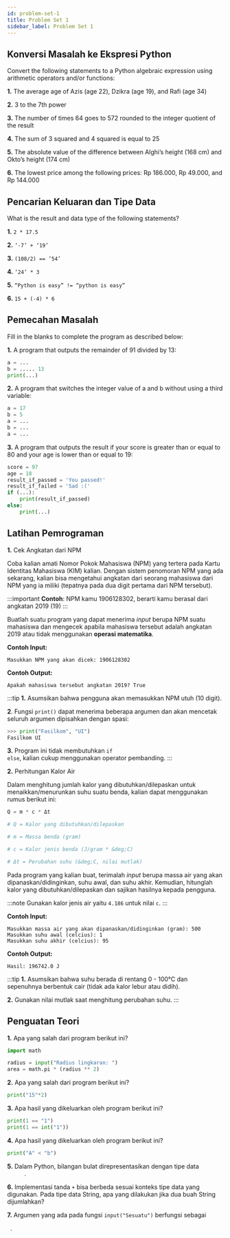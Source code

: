 ```yaml
---
id: problem-set-1
title: Problem Set 1
sidebar_label: Problem Set 1
---
```


## Konversi Masalah ke Ekspresi Python

Convert the following statements to a Python algebraic expression using arithmetic operators and/or functions:

**1.** The average age of Azis (age 22), Dzikra (age 19), and Rafi (age 34)

**2.** 3 to the 7th power

**3.** The number of times 64 goes to 572 rounded to the integer quotient of the result

**4.** The sum of 3 squared and 4 squared is equal to 25

**5.** The absolute value of the difference between Alghi’s height (168 cm) and Okto’s height (174 cm)

**6.** The lowest price among the following prices: Rp 186.000, Rp 49.000, and Rp 144.000

## Pencarian Keluaran dan Tipe Data

What is the result and data type of the following statements?

**1.** `2 * 17.5`

**2.** `‘-7’ + ‘19’`

**3.** `(108/2) == ‘54’`

**4.** `‘24’ * 3`

**5.** `“Python is easy” != “python is easy”`

**6.** `15 + (-4) * 6`

## Pemecahan Masalah

Fill in the blanks to complete the program as described below:

**1.** A program that outputs the remainder of 91 divided by 13:

   ~~~python
   a = ... 
   b = ..... 13 
   print(...)
   ~~~

**2.** A program that switches the integer value of a and b without using a third variable:

   ~~~python
   a = 17 
   b = 5 
   a = ... 
   b = ... 
   a = ...
   ~~~

**3.** A program that outputs the result if your score is greater than or equal to 80 and your age is lower than or equal to 19:

   ~~~python
   score = 97 
   age = 18
   result_if_passed = 'You passed!' 
   result_if_failed = 'Sad :('
   if (...): 
       print(result_if_passed)
   else: 
       print(...)
   ~~~

## Latihan Pemrograman

**1.** Cek Angkatan dari NPM

Coba kalian amati Nomor Pokok Mahasiswa (NPM) yang tertera pada Kartu Identitas Mahasiswa (KIM) kalian. Dengan sistem penomoran NPM yang ada sekarang, kalian bisa mengetahui angkatan dari seorang mahasiswa dari NPM yang ia miliki (tepatnya pada dua digit pertama dari NPM tersebut).

:::important
**Contoh**: NPM kamu 1906128302, berarti kamu berasal dari angkatan 2019 (19)
:::

Buatlah suatu program yang dapat menerima *input* berupa NPM suatu mahasiswa dan mengecek apabila mahasiswa tersebut adalah angkatan 2019 atau tidak menggunakan **operasi matematika**.

**Contoh Input:**
```
Masukkan NPM yang akan dicek: 1906128302
```

**Contoh Output:**
```
Apakah mahasiswa tersebut angkatan 2019? True
```

:::tip
**1.** Asumsikan bahwa pengguna akan memasukkan NPM utuh (10 digit).

**2**. Fungsi <code>print()</code> dapat menerima beberapa argumen dan akan mencetak seluruh argumen dipisahkan dengan spasi:

   ```python
   >>> print("Fasilkom", "UI")
   Fasilkom UI
   ```

**3.** Program ini tidak membutuhkan <code>if else</code>, kalian cukup menggunakan operator pembanding.
:::

**2.** Perhitungan Kalor Air

Dalam menghitung jumlah kalor yang dibutuhkan/dilepaskan untuk menaikkan/menurunkan suhu suatu benda, kalian dapat menggunakan rumus berikut ini:

~~~python
Q = m * c * Δt

# Q = Kalor yang dibutuhkan/dilepaskan

# m = Massa benda (gram)

# c = Kalor jenis benda (J/gram * &deg;C)

# Δt = Perubahan suhu (&deg;C, nilai mutlak)
~~~

Pada program yang kalian buat, terimalah *input* berupa massa air yang akan dipanaskan/didinginkan, suhu awal, dan suhu akhir. Kemudian, hitunglah kalor yang dibutuhkan/dilepaskan dan sajikan hasilnya kepada pengguna.

:::note
Gunakan kalor jenis air yaitu `4.186` untuk nilai `c`.
:::

**Contoh Input:**
```
Masukkan massa air yang akan dipanaskan/didinginkan (gram): 500
Masukkan suhu awal (celcius): 1
Masukkan suhu akhir (celcius): 95
```

**Contoh Output:**
```
Hasil: 196742.0 J
```

:::tip
**1.** Asumsikan bahwa suhu berada di rentang 0 - 100&deg;C dan sepenuhnya berbentuk cair (tidak ada kalor lebur atau didih).

**2.** Gunakan nilai mutlak saat menghitung perubahan suhu.
:::

## Penguatan Teori

**1.** Apa yang salah dari program berikut ini?

   ```python
   import math
   
   radius = input("Radius lingkaran: ")
   area = math.pi * (radius ** 2)
   ```

**2.** Apa yang salah dari program berikut ini?

   ```python
   print("15"*2)
   ```

**3.** Apa hasil yang dikeluarkan oleh program berikut ini?

   ```python
   print(1 == "1")
   print(1 == int("1"))
   ```

**4.** Apa hasil yang dikeluarkan oleh program berikut ini?

   ```python
   print("A" < "b")
   ```

**5.** Dalam Python, bilangan bulat direpresentasikan dengan tipe data <code>             </code> .

**6.** Implementasi tanda <code>+</code> bisa berbeda sesuai konteks tipe data yang digunakan. Pada tipe data String, apa yang dilakukan jika dua buah String dijumlahkan?

**7.** Argumen yang ada pada fungsi <code>input("Sesuatu")</code> berfungsi sebagai <code>             </code>.